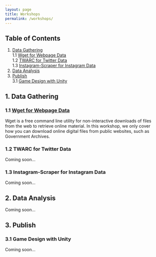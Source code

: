 ```yaml
---
layout: page
title: Workshops
permalink: /workshops/
---
```

## Table of Contents

1. [Data Gathering](#gathering)  
  1.1 [Wget for Webpage Data](#wget)  
  1.2 [TWARC for Twitter Data](#twarc)  
  1.3 [Instagram-Scraper for Instagram Data](#instagram)  
2. [Data Analysis](#analysis)
3. [Publish](#publish)  
  3.1 [Game Design with Unity](#unity)  

## 1. Data Gathering <a name="gathering"></a>

### 1.1 [Wget for Webpage Data](/toolkit/workshops/wget/) <a name="wget"></a>  
Wget is a free command line utility for non-interactive downloads of files from the web to retrieve online material. In this workshop, we only cover how you can download online digital files from public websites, such as Government Archives.

### 1.2 TWARC for Twitter Data <a name="twarc"></a>  
Coming soon...

### 1.3 Instagram-Scraper for Instagram Data<a name="instagram"></a>  
Coming soon...

## 2. Data Analysis <a name="analysis"></a>  
Coming soon...  

## 3. Publish <a name="publish"></a>  

### 3.1 Game Design with Unity <a name="unity"></a>  
Coming soon...
